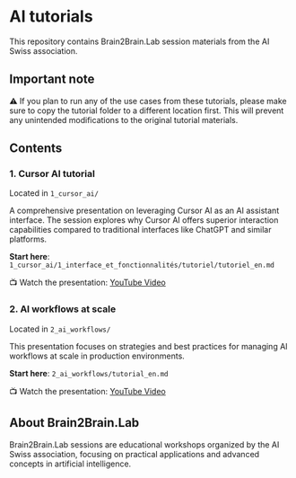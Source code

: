 # AI tutorials

This repository contains Brain2Brain.Lab session materials from the AI Swiss association.

## Important note

⚠️ If you plan to run any of the use cases from these tutorials, please make sure to copy the tutorial folder to a different location first. This will prevent any unintended modifications to the original tutorial materials.

## Contents

### 1. Cursor AI tutorial
Located in `1_cursor_ai/`

A comprehensive presentation on leveraging Cursor AI as an AI assistant interface. The session explores why Cursor AI offers superior interaction capabilities compared to traditional interfaces like ChatGPT and similar platforms.

**Start here**: `1_cursor_ai/1_interface_et_fonctionnalités/tutoriel/tutoriel_en.md`

📺 Watch the presentation: [YouTube Video](https://www.youtube.com/watch?v=niPQvA7uxxk)

### 2. AI workflows at scale
Located in `2_ai_workflows/`

This presentation focuses on strategies and best practices for managing AI workflows at scale in production environments.

**Start here**: `2_ai_workflows/tutorial_en.md`

📺 Watch the presentation: [YouTube Video](https://youtu.be/YRzHOVCkmA0)

## About Brain2Brain.Lab

Brain2Brain.Lab sessions are educational workshops organized by the AI Swiss association, focusing on practical applications and advanced concepts in artificial intelligence.
